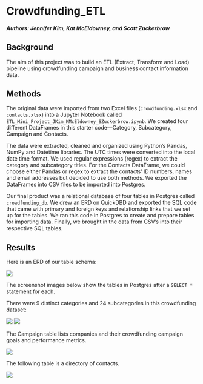 # Crowdfunding_ETL

##### Authors: Jennifer Kim, Kat McEldowney, and Scott Zuckerbrow

## Background
The aim of this project was to build an ETL (Extract, Transform and Load) pipeline using crowdfunding campaign and business contact information data.

## Methods
The original data were imported from two Excel files (`crowdfunding.xlsx` and `contacts.xlsx`) into a Jupyter Notebook called `ETL_Mini_Project_JKim_KMcEldowney_SZuckerbrow.ipynb`. We created four different DataFrames in this starter code—Category, Subcategory, Campaign and Contacts.

The data were extracted, cleaned and organized using Python’s Pandas, NumPy and Datetime libraries. The UTC times were converted into the local date time format. We used regular expressions (regex) to extract the category and subcategory titles. For the Contacts DataFrame, we could choose either Pandas or regex to extract the contacts’ ID numbers, names and email addresses but decided to use both methods. We exported the DataFrames into CSV files to be imported into Postgres.

Our final product was a relational database of four tables in Postgres called `crowdfunding_db`. We drew an ERD on QuickDBD and exported the SQL code that came with primary and foreign keys and relationship links that we set up for the tables. We ran this code in Postgres to create and prepare tables for importing data. Finally, we brought in the data from CSV’s into their respective SQL tables.

## Results
Here is an ERD of our table schema:

<img src="../Resources/ERD_screenshot.png">
 
The screenshot images below show the tables in Postgres after a `SELECT *` statement for each.

There were 9 distinct categories and 24 subcategories in this crowdfunding dataset:

<img src="../Resources/Category_table.png">
<img src="../Resources/Subcategory_table.png"> 

The Campaign table lists companies and their crowdfunding campaign goals and performance metrics.

<img src="../Resources/Campaign_table.png">

The following table is a directory of contacts.

<img src="../Resources/Contacts_table.png">
